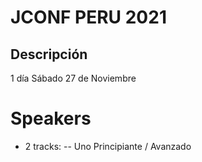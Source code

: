 # JCONF PERU 2021

## Descripción
1 día
Sábado 27 de Noviembre

# Speakers
- 2 tracks:
-- Uno Principiante / Avanzado
